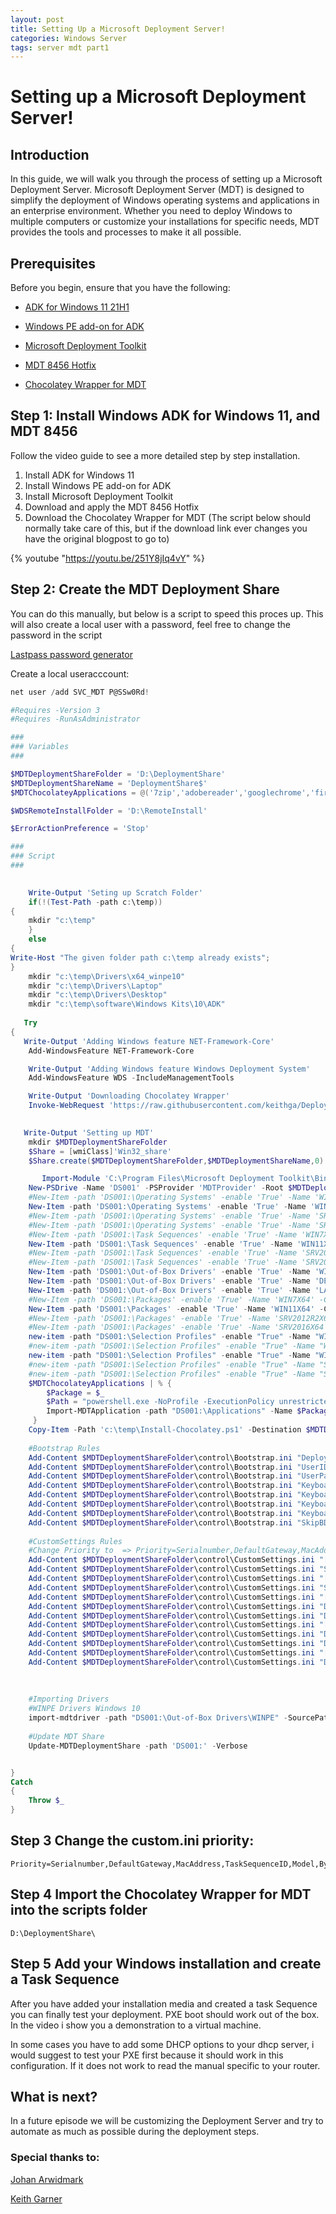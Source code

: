```yaml
---
layout: post
title: Setting Up a Microsoft Deployment Server!
categories: Windows Server
tags: server mdt part1
---
```


# Setting up a Microsoft Deployment Server!

## Introduction

In this guide, we will walk you through the process of setting up a Microsoft Deployment Server. Microsoft Deployment Server (MDT) is designed to simplify the deployment of Windows operating systems and applications in an enterprise environment. Whether you need to deploy Windows to multiple computers or customize your installations for specific needs, MDT provides the tools and processes to make it all possible.

## Prerequisites

Before you begin, ensure that you have the following:

* [ADK for Windows 11 21H1](https://go.microsoft.com/fwlink/?linkid=2165884)

* [Windows PE add-on for ADK](https://go.microsoft.com/fwlink/?linkid=2166133)

* [Microsoft Deployment Toolkit](https://www.microsoft.com/en-us/download/details.aspx?id=54259)

* [MDT 8456 Hotfix](https://support.microsoft.com/en-us/topic/windows-10-deployments-fail-with-microsoft-deployment-toolkit-on-computers-with-bios-type-firmware-70557b0b-6be3-81d2-556f-b313e29e2cb7)

* [Chocolatey Wrapper for MDT](https://keithga.wordpress.com/2014/11/25/new-tool-chocolatey-wrapper-for-mdt/)

## Step 1: Install Windows ADK for Windows 11, and MDT 8456

Follow the video guide to see a more detailed step by step installation.

1) Install ADK for Windows 11
2) Install Windows PE add-on for ADK
3) Install Microsoft Deployment Toolkit
4) Download and apply the MDT 8456 Hotfix
5) Download the Chocolatey Wrapper for MDT (The script below should normally take care of this, but if the download link ever changes you have the original blogpost to go to)

{% youtube "https://youtu.be/251Y8jIq4vY" %}

## Step 2: Create the MDT Deployment Share

You can do this manually, but below is a script to speed this proces up.
This will also create a local user with a password, feel free to change the password in the script

[Lastpass password generator](https://www.lastpass.com/nl/features/password-generator)

Create a local useracccount:

```powershell
net user /add SVC_MDT P@SSw0Rd!
```

```powershell
#Requires -Version 3
#Requires -RunAsAdministrator

###
### Variables
###

$MDTDeploymentShareFolder = 'D:\DeploymentShare'
$MDTDeploymentShareName = 'DeploymentShare$'
$MDTChocolateyApplications = @('7zip','adobereader','googlechrome','firefox','javaruntime','dotnet3.5','dotnet4.5') # You need a chocolatey wrapper in order for this to work https://keithga.wordpress.com/2014/11/25/new-tool-chocolatey-wrapper-for-mdt/

$WDSRemoteInstallFolder = 'D:\RemoteInstall'

$ErrorActionPreference = 'Stop'

###
### Script
###

	
	Write-Output 'Seting up Scratch Folder'
    if(!(Test-Path -path c:\temp))  
{  
	mkdir "c:\temp"
    }
    else 
{ 
Write-Host "The given folder path c:\temp already exists"; 
}
	mkdir "c:\temp\Drivers\x64_winpe10"
	mkdir "c:\temp\Drivers\Laptop"
	mkdir "c:\temp\Drivers\Desktop"
	mkdir "c:\temp\software\Windows Kits\10\ADK"
	
   Try
{
   Write-Output 'Adding Windows feature NET-Framework-Core'
    Add-WindowsFeature NET-Framework-Core

    Write-Output 'Adding Windows feature Windows Deployment System'
    Add-WindowsFeature WDS -IncludeManagementTools

	Write-Output 'Downloading Chocolatey Wrapper'
	Invoke-WebRequest 'https://raw.githubusercontent.com/keithga/DeployShared/master/Templates/Distribution/Scripts/Extras/Install-Chocolatey.ps1' -Outfile 'c:\temp\Install-Chocolatey.ps1'
  

   Write-Output 'Setting up MDT'
    mkdir $MDTDeploymentShareFolder
    $Share = [wmiClass]'Win32_share'
    $Share.create($MDTDeploymentShareFolder,$MDTDeploymentShareName,0)

       Import-Module 'C:\Program Files\Microsoft Deployment Toolkit\Bin\MicrosoftDeploymentToolkit.psd1' -Force    
    New-PSDrive -Name 'DS001' -PSProvider 'MDTProvider' -Root $MDTDeploymentShareFolder -NetworkPath "\\$env:COMPUTERNAME\$MDTDeploymentShareName" -Description 'DeploymentShare' -Verbose | Add-MDTPersistentDrive -Verbose
    #New-Item -path 'DS001:\Operating Systems' -enable 'True' -Name 'WIN7X64' -Comments '' -ItemType folder -Verbose
    New-Item -path 'DS001:\Operating Systems' -enable 'True' -Name 'WIN11X64' -Comments '' -ItemType folder -Verbose
    #New-Item -path 'DS001:\Operating Systems' -enable 'True' -Name 'SRV2012R2X64' -Comments '' -ItemType folder -Verbose
    #New-Item -path 'DS001:\Operating Systems' -enable 'True' -Name 'SRV2016X64' -Comments '' -ItemType folder -Verbose
    #New-Item -path 'DS001:\Task Sequences' -enable 'True' -Name 'WIN7X64' -Comments '' -ItemType folder -Verbose
    New-Item -path 'DS001:\Task Sequences' -enable 'True' -Name 'WIN11X64' -Comments '' -ItemType folder -Verbose
    #New-Item -path 'DS001:\Task Sequences' -enable 'True' -Name 'SRV2012R2X64' -Comments '' -ItemType folder -Verbose
    #New-Item -path 'DS001:\Task Sequences' -enable 'True' -Name 'SRV2016X64' -Comments '' -ItemType folder -Verbose
    New-Item -path 'DS001:\Out-of-Box Drivers' -enable 'True' -Name 'WINPE' -Comments '' -ItemType folder -Verbose
    New-Item -path 'DS001:\Out-of-Box Drivers' -enable 'True' -Name 'DESKTOP' -Comments '' -ItemType folder -Verbose
    New-Item -path 'DS001:\Out-of-Box Drivers' -enable 'True' -Name 'LAPTOP' -Comments '' -ItemType folder -Verbose
    #New-Item -path 'DS001:\Packages' -enable 'True' -Name 'WIN7X64' -Comments '' -ItemType folder -Verbose
    New-Item -path 'DS001:\Packages' -enable 'True' -Name 'WIN11X64' -Comments '' -ItemType folder -Verbose
    #New-Item -path 'DS001:\Packages' -enable 'True' -Name 'SRV2012R2X64' -Comments '' -ItemType folder -Verbose
    #New-Item -path 'DS001:\Packages' -enable 'True' -Name 'SRV2016X64' -Comments '' -ItemType folder -Verbose
    new-item -path "DS001:\Selection Profiles" -enable "True" -Name "WINPE" -Comments "" -Definition "<SelectionProfile><Include path=`"Out-of-Box Drivers\WINPE`" /></SelectionProfile>" -ReadOnly "False" -Verbose
    #new-item -path "DS001:\Selection Profiles" -enable "True" -Name "WIN7X64" -Comments "" -Definition "<SelectionProfile><Include path=`"Packages\WIN7X64`" /></SelectionProfile>" -ReadOnly "False" -Verbose
    new-item -path "DS001:\Selection Profiles" -enable "True" -Name "WIN11X64" -Comments "" -Definition "<SelectionProfile><Include path=`"Packages\WIN11X64`" /></SelectionProfile>" -ReadOnly "False" -Verbose
    #new-item -path "DS001:\Selection Profiles" -enable "True" -Name "SRV2012R2X64" -Comments "" -Definition "<SelectionProfile><Include path=`"Packages\SRV2012R2X64`" /></SelectionProfile>" -ReadOnly "False" -Verbose
    #new-item -path "DS001:\Selection Profiles" -enable "True" -Name "SRV2016X64" -Comments "" -Definition "<SelectionProfile><Include path=`"Packages\SRV2016X64`" /></SelectionProfile>" -ReadOnly "False" -Verbose
    $MDTChocolateyApplications | % {
        $Package = $_
        $Path = "powershell.exe -NoProfile -ExecutionPolicy unrestricted `"%ScriptRoot%\Install-Chocolatey.ps1`" -verbose -Packages `"$Package`""
        Import-MDTApplication -path "DS001:\Applications" -Name $Package -ShortName $Package -NoSource -CommandLine $Path -Enable $true
     }
    Copy-Item -Path 'c:\temp\Install-Chocolatey.ps1' -Destination $MDTDeploymentShareFolder\Scripts
	
	#Bootstrap Rules
	Add-Content $MDTDeploymentShareFolder\control\Bootstrap.ini "DeployRoot=\\$env:computername\DeploymentShare$"
	Add-Content $MDTDeploymentShareFolder\control\Bootstrap.ini "UserID=$env:computername\SVC_MDT" #Change $env:computername to domain name if needed.
	Add-Content $MDTDeploymentShareFolder\control\Bootstrap.ini "UserPassword=P@SSw0Rd!"
    Add-Content $MDTDeploymentShareFolder\control\Bootstrap.ini "KeyboardLocalePE=0813:00000813"
    Add-Content $MDTDeploymentShareFolder\control\Bootstrap.ini "KeyboardLocale=0813:00000813"
    Add-Content $MDTDeploymentShareFolder\control\Bootstrap.ini "KeyboardLocalePE=nl-BE"
    Add-Content $MDTDeploymentShareFolder\control\Bootstrap.ini "KeyboardLocale=nl-BE"
    Add-Content $MDTDeploymentShareFolder\control\Bootstrap.ini "SkipBDDWelcome=YES"
	
	#CustomSettings Rules
	#Change Priority to  => Priority=Serialnumber,DefaultGateway,MacAddress,TaskSequenceID,Model,ByLaptopType,ByDesktopType
	Add-Content $MDTDeploymentShareFolder\control\CustomSettings.ini "[ByLaptopType]"
	Add-Content $MDTDeploymentShareFolder\control\CustomSettings.ini "Subsection=Laptop-%IsLaptop%"
	Add-Content $MDTDeploymentShareFolder\control\CustomSettings.ini "[ByDesktopType]"
	Add-Content $MDTDeploymentShareFolder\control\CustomSettings.ini "Subsection=Desktop-%IsDesktop%"
	Add-Content $MDTDeploymentShareFolder\control\CustomSettings.ini "[Laptop-True]"
	Add-Content $MDTDeploymentShareFolder\control\CustomSettings.ini "DriverGroup001=LAPTOP\%Model%"
	Add-Content $MDTDeploymentShareFolder\control\CustomSettings.ini "DriverSelectionProfile=nothing"
	Add-Content $MDTDeploymentShareFolder\control\CustomSettings.ini "[Desktop-True]"
	Add-Content $MDTDeploymentShareFolder\control\CustomSettings.ini "DriverGroup001=DESKTOP\%Model%"
	Add-Content $MDTDeploymentShareFolder\control\CustomSettings.ini "DriverSelectionProfile=nothing"
	Add-Content $MDTDeploymentShareFolder\control\CustomSettings.ini "[Virtual Machine]"
	Add-Content $MDTDeploymentShareFolder\control\CustomSettings.ini "DriverSelectionProfile=nothing"
	
	
	
	#Importing Drivers
	#WINPE Drivers Windows 10
	import-mdtdriver -path "DS001:\Out-of-Box Drivers\WINPE" -SourcePath "c:\temp\Drivers\x64_winpe10" -ImportDuplicates -Verbose
		
	#Update MDT Share	
    Update-MDTDeploymentShare -path 'DS001:' -Verbose


}
Catch
{
    Throw $_
} 
```

## Step 3 Change the custom.ini priority:

```
Priority=Serialnumber,DefaultGateway,MacAddress,TaskSequenceID,Model,ByLaptopType,ByDesktopType
```

## Step 4 Import the Chocolatey Wrapper for MDT into the scripts folder

```
D:\DeploymentShare\
```
## Step 5 Add your Windows installation and create a Task Sequence

After you have added your installation media and created a task Sequence you can finally test your deployment.
PXE boot should work out of the box. In the video i show you a demonstration to a virtual machine.

In some cases you have to add some DHCP options to your dhcp server, i would suggest to test your PXE first because it should work in this configuration. If it does not work to read the manual specific to your router.

## What is next?

In a future episode we will be customizing the Deployment Server and try to automate as much as possible during the deployment steps.


### Special thanks to:

[Johan Arwidmark](https://www.deploymentresearch.com/)

[Keith Garner](https://keithga.wordpress.com/)